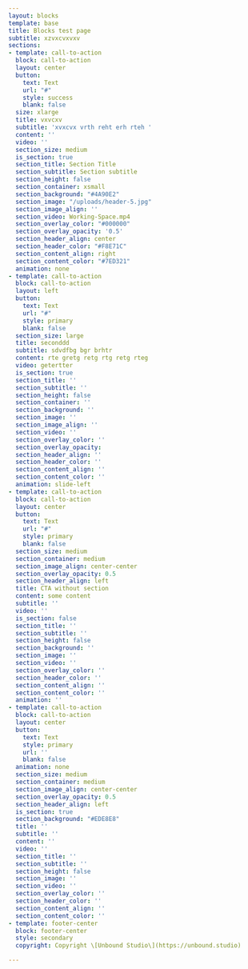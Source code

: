 ```yaml
---
layout: blocks
template: base
title: Blocks test page
subtitle: xzvxcvxvxv
sections:
- template: call-to-action
  block: call-to-action
  layout: center
  button:
    text: Text
    url: "#"
    style: success
    blank: false
  size: xlarge
  title: vxvcxv
  subtitle: 'xvxcvx vrth reht erh rteh '
  content: ''
  video: ''
  section_size: medium
  is_section: true
  section_title: Section Title
  section_subtitle: Section subtitle
  section_height: false
  section_container: xsmall
  section_background: "#4A90E2"
  section_image: "/uploads/header-5.jpg"
  section_image_align: ''
  section_video: Working-Space.mp4
  section_overlay_color: "#000000"
  section_overlay_opacity: '0.5'
  section_header_align: center
  section_header_color: "#F8E71C"
  section_content_align: right
  section_content_color: "#7ED321"
  animation: none
- template: call-to-action
  block: call-to-action
  layout: left
  button:
    text: Text
    url: "#"
    style: primary
    blank: false
  section_size: large
  title: seconddd
  subtitle: sdvdfbg bgr brhtr
  content: rte gretg retg rtg retg rteg
  video: getertter
  is_section: true
  section_title: ''
  section_subtitle: ''
  section_height: false
  section_container: ''
  section_background: ''
  section_image: ''
  section_image_align: ''
  section_video: ''
  section_overlay_color: ''
  section_overlay_opacity: 
  section_header_align: ''
  section_header_color: ''
  section_content_align: ''
  section_content_color: ''
  animation: slide-left
- template: call-to-action
  block: call-to-action
  layout: center
  button:
    text: Text
    url: "#"
    style: primary
    blank: false
  section_size: medium
  section_container: medium
  section_image_align: center-center
  section_overlay_opacity: 0.5
  section_header_align: left
  title: CTA without section
  content: some content
  subtitle: ''
  video: ''
  is_section: false
  section_title: ''
  section_subtitle: ''
  section_height: false
  section_background: ''
  section_image: ''
  section_video: ''
  section_overlay_color: ''
  section_header_color: ''
  section_content_align: ''
  section_content_color: ''
  animation: ''
- template: call-to-action
  block: call-to-action
  layout: center
  button:
    text: Text
    style: primary
    url: ''
    blank: false
  animation: none
  section_size: medium
  section_container: medium
  section_image_align: center-center
  section_overlay_opacity: 0.5
  section_header_align: left
  is_section: true
  section_background: "#EDE8E8"
  title: ''
  subtitle: ''
  content: ''
  video: ''
  section_title: ''
  section_subtitle: ''
  section_height: false
  section_image: ''
  section_video: ''
  section_overlay_color: ''
  section_header_color: ''
  section_content_align: ''
  section_content_color: ''
- template: footer-center
  block: footer-center
  style: secondary
  copyright: Copyright \[Unbound Studio\](https://unbound.studio)

---
```

